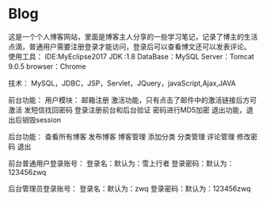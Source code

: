 # Blog
这是一个个人博客网站，里面是博客主人分享的一些学习笔记，记录了博主的生活点滴，普通用户需要注册登录才能访问，登录后可以查看博文还可以发表评论。
使用工具：
IDE:MyEclipse2017
JDK :1.8
DataBase：MySQL
Server：Tomcat 9.0.5
browser：Chrome


技术：
MySQL，JDBC，JSP，Servlet，JQuery，javaScript,Ajax,JAVA

前台功能：
	用户模块：
	邮箱注册
	激活功能，只有点击了邮件中的激活链接后方可激活
	发短信找回密码
	登录注册前台和后台验证
	密码进行MD5加密
	退出功能，退出后销毁session
	
后台功能：
查看所有博客
发布博客
博客管理
添加分类
分类管理
评论管理
修改密码
退出

前台普通用户登录账号：
	登录名：默认为：雪上行者
	登录密码：默认为：123456zwq

后台管理员登录账号：
	登录名：默认为：zwq
	登录密码：默认为：123456zwq

